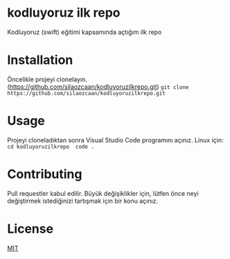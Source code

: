 # kodluyoruz ilk repo

Kodluyoruz (swift) eğitimi kapsamında açtığım ilk repo

# Installation 

Öncelikle projeyi clonelayın. (https://github.com/silaozcaan/kodluyoruzilkrepo.git) 
`git clone https://github.com/silaozcaan/kodluyoruzilkrepo.git`

# Usage

Projeyi cloneladıktan sonra Visual Studio Code programını açınız.
Linux için:
`cd kodluyoruzilkrepo  code .`

# Contributing 

Pull requestler kabul edilir. Büyük değişiklikler için, lütfen önce neyi değiştirmek istediğinizi tartışmak için bir konu açınız.

# License

[MIT](./LICENSE)